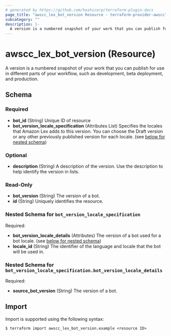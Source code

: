 ```yaml
---
# generated by https://github.com/hashicorp/terraform-plugin-docs
page_title: "awscc_lex_bot_version Resource - terraform-provider-awscc"
subcategory: ""
description: |-
  A version is a numbered snapshot of your work that you can publish for use in different parts of your workflow, such as development, beta deployment, and production.
---
```


# awscc_lex_bot_version (Resource)

A version is a numbered snapshot of your work that you can publish for use in different parts of your workflow, such as development, beta deployment, and production.



<!-- schema generated by tfplugindocs -->
## Schema

### Required

- **bot_id** (String) Unique ID of resource
- **bot_version_locale_specification** (Attributes List) Specifies the locales that Amazon Lex adds to this version. You can choose the Draft version or any other previously published version for each locale. (see [below for nested schema](#nestedatt--bot_version_locale_specification))

### Optional

- **description** (String) A description of the version. Use the description to help identify the version in lists.

### Read-Only

- **bot_version** (String) The version of a bot.
- **id** (String) Uniquely identifies the resource.

<a id="nestedatt--bot_version_locale_specification"></a>
### Nested Schema for `bot_version_locale_specification`

Required:

- **bot_version_locale_details** (Attributes) The version of a bot used for a bot locale. (see [below for nested schema](#nestedatt--bot_version_locale_specification--bot_version_locale_details))
- **locale_id** (String) The identifier of the language and locale that the bot will be used in.

<a id="nestedatt--bot_version_locale_specification--bot_version_locale_details"></a>
### Nested Schema for `bot_version_locale_specification.bot_version_locale_details`

Required:

- **source_bot_version** (String) The version of a bot.

## Import

Import is supported using the following syntax:

```shell
$ terraform import awscc_lex_bot_version.example <resource ID>
```
